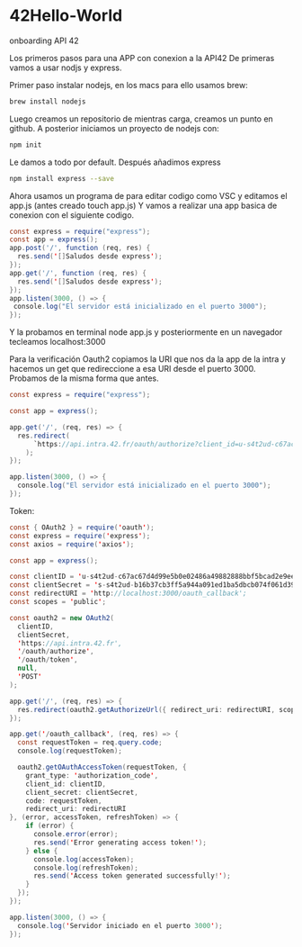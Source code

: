 # 42Hello-World
onboarding API 42

Los primeros pasos para una APP con conexion a la API42 De primeras vamos a usar nodjs y express.

Primer paso instalar nodejs, en los macs para ello usamos brew:

```bash
brew install nodejs
```
Luego creamos un repositorio de mientras carga, creamos un punto en github. A posterior iniciamos un proyecto de nodejs con:
```bash
npm init
```
Le damos a todo por default.
Después añadimos express
```bash
npm install express --save
```
Ahora usamos un programa de para editar codigo como VSC y editamos el app.js (antes creado touch app.js) Y vamos a realizar una app basica de conexion con el siguiente codigo.
```java
const express = require("express");
const app = express();
app.post('/', function (req, res) {
  res.send('[]Saludos desde express');
});
app.get('/', function (req, res) {
  res.send('[]Saludos desde express');
});
app.listen(3000, () => {
 console.log("El servidor está inicializado en el puerto 3000");
});
```
Y la probamos en terminal node app.js y posteriormente en un navegador tecleamos localhost:3000

Para la verificación Oauth2 copiamos la URI que nos da la app de la intra y hacemos un get que redireccione a esa URI desde el puerto 3000. Probamos de la misma forma que antes.
```java
const express = require("express");

const app = express();

app.get('/', (req, res) => {
  res.redirect(
      `https://api.intra.42.fr/oauth/authorize?client_id=u-s4t2ud-c67ac67d4d99e5b0e02486a49882888bbf5bcad2e9ee8264eaec9334dc58b62f&redirect_uri=https%3A%2F%2Fgithub.com%2Fbelenarbizu%2F42Hello-World&response_type=code&scope=public`
    );
});

app.listen(3000, () => {
  console.log("El servidor está inicializado en el puerto 3000");
});
```
Token:

```java
const { OAuth2 } = require('oauth');
const express = require('express');
const axios = require('axios');

const app = express();

const clientID = 'u-s4t2ud-c67ac67d4d99e5b0e02486a49882888bbf5bcad2e9ee8264eaec9334dc58b62f';
const clientSecret = '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';
const redirectURI = 'http://localhost:3000/oauth_callback';
const scopes = 'public';

const oauth2 = new OAuth2(
  clientID,
  clientSecret,
  'https://api.intra.42.fr',
  '/oauth/authorize',
  '/oauth/token',
  null,
  'POST'
);

app.get('/', (req, res) => {
  res.redirect(oauth2.getAuthorizeUrl({ redirect_uri: redirectURI, scope: scopes, response_type: 'code' }));
});

app.get('/oauth_callback', (req, res) => {
  const requestToken = req.query.code;
  console.log(requestToken);

  oauth2.getOAuthAccessToken(requestToken, { 
    grant_type: 'authorization_code',
    client_id: clientID, 
    client_secret: clientSecret, 
    code: requestToken, 
    redirect_uri: redirectURI 
}, (error, accessToken, refreshToken) => {
    if (error) {
      console.error(error);
      res.send('Error generating access token!');
    } else {
      console.log(accessToken);
      console.log(refreshToken);
      res.send('Access token generated successfully!');
    }
  });
});

app.listen(3000, () => {
  console.log('Servidor iniciado en el puerto 3000');
});
```
